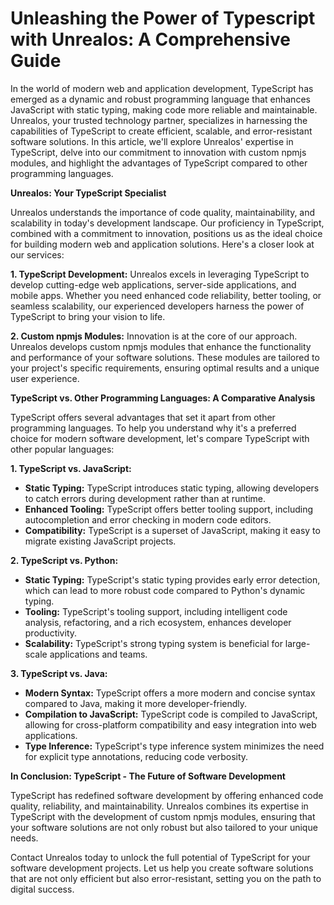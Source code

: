 # Unleashing the Power of Typescript with Unrealos: A Comprehensive Guide

In the world of modern web and application development, TypeScript has emerged as a dynamic and robust programming language that enhances JavaScript with static typing, making code more reliable and maintainable. Unrealos, your trusted technology partner, specializes in harnessing the capabilities of TypeScript to create efficient, scalable, and error-resistant software solutions. In this article, we'll explore Unrealos' expertise in TypeScript, delve into our commitment to innovation with custom npmjs modules, and highlight the advantages of TypeScript compared to other programming languages.

**Unrealos: Your TypeScript Specialist**

Unrealos understands the importance of code quality, maintainability, and scalability in today's development landscape. Our proficiency in TypeScript, combined with a commitment to innovation, positions us as the ideal choice for building modern web and application solutions. Here's a closer look at our services:

**1. TypeScript Development:**
Unrealos excels in leveraging TypeScript to develop cutting-edge web applications, server-side applications, and mobile apps. Whether you need enhanced code reliability, better tooling, or seamless scalability, our experienced developers harness the power of TypeScript to bring your vision to life.

**2. Custom npmjs Modules:**
Innovation is at the core of our approach. Unrealos develops custom npmjs modules that enhance the functionality and performance of your software solutions. These modules are tailored to your project's specific requirements, ensuring optimal results and a unique user experience.

**TypeScript vs. Other Programming Languages: A Comparative Analysis**

TypeScript offers several advantages that set it apart from other programming languages. To help you understand why it's a preferred choice for modern software development, let's compare TypeScript with other popular languages:

**1. TypeScript vs. JavaScript:**
   - **Static Typing:** TypeScript introduces static typing, allowing developers to catch errors during development rather than at runtime.
   - **Enhanced Tooling:** TypeScript offers better tooling support, including autocompletion and error checking in modern code editors.
   - **Compatibility:** TypeScript is a superset of JavaScript, making it easy to migrate existing JavaScript projects.

**2. TypeScript vs. Python:**
   - **Static Typing:** TypeScript's static typing provides early error detection, which can lead to more robust code compared to Python's dynamic typing.
   - **Tooling:** TypeScript's tooling support, including intelligent code analysis, refactoring, and a rich ecosystem, enhances developer productivity.
   - **Scalability:** TypeScript's strong typing system is beneficial for large-scale applications and teams.

**3. TypeScript vs. Java:**
   - **Modern Syntax:** TypeScript offers a more modern and concise syntax compared to Java, making it more developer-friendly.
   - **Compilation to JavaScript:** TypeScript code is compiled to JavaScript, allowing for cross-platform compatibility and easy integration into web applications.
   - **Type Inference:** TypeScript's type inference system minimizes the need for explicit type annotations, reducing code verbosity.

**In Conclusion: TypeScript - The Future of Software Development**

TypeScript has redefined software development by offering enhanced code quality, reliability, and maintainability. Unrealos combines its expertise in TypeScript with the development of custom npmjs modules, ensuring that your software solutions are not only robust but also tailored to your unique needs.

Contact Unrealos today to unlock the full potential of TypeScript for your software development projects. Let us help you create software solutions that are not only efficient but also error-resistant, setting you on the path to digital success.
